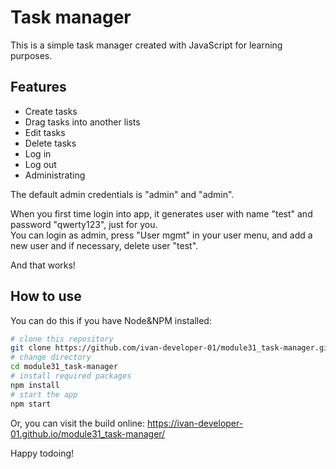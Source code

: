 # Task manager

This is a simple task manager created with JavaScript for learning purposes.

## Features

- Create tasks
- Drag tasks into another lists
- Edit tasks
- Delete tasks
- Log in
- Log out
- Administrating

The default admin credentials is "admin" and "admin".

When you first time login into app, it generates user with name "test" and password "qwerty123", just for you.  
You can login as admin, press "User mgmt" in your user menu, and add a new user and if necessary, delete user "test".

And that works!

## How to use

You can do this if you have Node&NPM installed:

```bash
# clone this repository
git clone https://github.com/ivan-developer-01/module31_task-manager.git
# change directory
cd module31_task-manager
# install required packages
npm install
# start the app
npm start
```

Or, you can visit the build online: <https://ivan-developer-01.github.io/module31_task-manager/>

Happy todoing!
